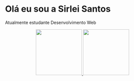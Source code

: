# Olá eu sou a Sirlei Santos


Atualmente estudante Desenvolvimento Web

<div align="center">
  <a href="https://github.com/SYR2021">
  <img height="150em" src="https://github-readme-stats.vercel.app/api?username=SYR2021&show_icons=true&theme=radical&include_all_commits=true&count_private=true"/>
  <img height="150em" src="https://github-readme-stats.vercel.app/api/top-langs/?username=SYR2021&layout=compact&langs_count=7&theme=radical"/>
</div>
